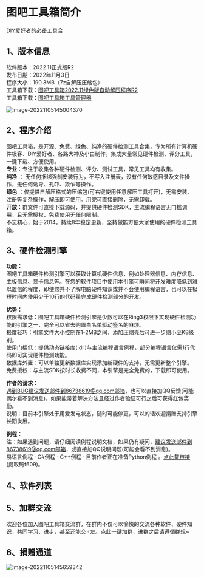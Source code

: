 # 图吧工具箱简介

DIY爱好者的必备工具合

## 1、版本信息
软件版本：2022.11正式版R2   
发布日期：2022年11月3日   
程序大小：190.3MB（7z自解压压缩包）  
工具箱下载：[图吧工具箱2022.11绿色版自动解压程序R2](https://download.tualatin.club/%E5%9B%BE%E5%90%A7%E5%B7%A5%E5%85%B7%E7%AE%B12022.11%E7%BB%BF%E8%89%B2%E7%89%88%E8%87%AA%E5%8A%A8%E8%A7%A3%E5%8E%8B%E7%A8%8B%E5%BA%8FR2.exe)  
工具箱下载：[图吧工具箱工具管理器](https://wwz.lanzout.com/iOgQu0exkkmf) 

![image-20221105145004370](G:/XIAOCY/%E9%9B%B6%E9%9B%B6%E7%A2%8E%E7%A2%8E/Tualatin/docs%E7%AB%99%E7%82%B9/%E5%9B%BE%E5%90%A7%E5%B7%A5%E5%85%B7%E7%AE%B1/radddder.github.io/docs/image-20221105145004370.png)


## 2、程序介绍

图吧工具箱，是开源、免费、绿色、纯净的硬件检测工具合集，专为所有计算机硬件极客、DIY爱好者、各路大神及小白制作。集成大量常见硬件检测、评分工具，一键下载、方便使用。  
**专业**：专注于收集各种硬件检测、评分、测试工具，常见工具均有收集。  
**纯净** ： 无任何捆绑强制安装行为，不写入注册表，没有任何敏感目录及文件操作，无任何诱导、孔吓、欺乍等操作。  
**绿色** ：仅提供自解压格式的压缩包(可右键使用任意解压工具打开)，无需安装、注册等复杂操作，解压即可使用。用完可直接删除，无需卸载。  
**开放**：群文件可直接下载源码，并提供硬件检测SDK，主流编程语言无门槛调用，且无需授权、免费使用无任何限制。  
不忘初心，始于2014，持续8年稳定更新，坚持做能方便大家使用的硬件检测工具箱。

## 3、硬件检测引擎
**功能：**  
图吧工具箱硬件检测引擎可以获取计算机硬件信息，例如处理器信息、内存信息、主板信息、显卡信息等。在您的软件项目中使用本引擎可瞬间将开发难度降低到难以置信的程度，即使您并不了解电脑硬件知识或并不会使用编程语言，也可以在极短时间内使用少于10行的代码量完成硬件检测部分的开发。

**优势：**  
权限需求低：图吧工具箱硬件检测引擎是少数可以在Ring3权限下实现硬件检测功能的引擎之一，完全可以省去购置白名单驱动签名的麻烦。  
极度轻巧：引擎文件大小控制在1-2MB之间，添加压缩壳后可进一步缩小至KB级别。  
使用门槛低：提供动态链接库(.dll)与主流编程语言例程，部分编程语言仅需1行代码即可实现硬件检测功能。  
数据库外置：可以单独更新数据库实现添加新硬件的支持，无需更新整个引擎。  
免费授权：与主流SDK按时长收费不同，本引擎是完全免费的，下载即可使用。 

**作者的请求：**  
遇到BUG建议发送邮件到86738619@qq.com邮箱，也可以直接加QQ反馈(可能偶尔看不到消息)，如果能带着解决方法且经过作者验证可行之后可获得红包奖励。  
说明：目前本引擎处于用爱发电状态，随时可能停更，可以的话欢迎捐赠支持引擎长期发展。

**例程：**  
注：如果遇到问题，请仔细阅读例程说明文档，如果仍有疑问，建议发送邮件到86738619@qq.com邮箱，或直接加QQ说明问题(可能会看不到消息)。  
易语言例程 · C#例程 · C++例程 · 目前作者正在准备Python例程 。[点此载链接](https://pan.lanzoux.com/b07rlv7gf) (提取码f609)。

## 4、软件列表

## 5、加群交流
欢迎各位加入图吧工具箱交流群，在群内不仅可以愉快的交流各种软件、硬件知识，共同学习、进步，甚至还能交♂友。点此[一键加群](https://jq.qq.com/?_wv=1027&k=Cvyd7xt5)，进群之后请遵循群规~

## 6、捐赠通道

![image-20221105145659342](G:/XIAOCY/%E9%9B%B6%E9%9B%B6%E7%A2%8E%E7%A2%8E/Tualatin/docs%E7%AB%99%E7%82%B9/%E5%9B%BE%E5%90%A7%E5%B7%A5%E5%85%B7%E7%AE%B1/radddder.github.io/docs/image-20221105145659342.png)
